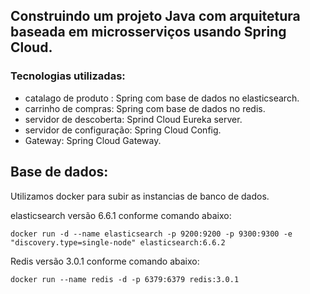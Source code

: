## Construindo um projeto Java com arquitetura baseada em microsserviços usando Spring Cloud.


### Tecnologias utilizadas:

* catalago de produto : Spring com base de dados no elasticsearch.
* carrinho de compras: Spring com base de dados no redis.
* servidor de descoberta: Sprind Cloud Eureka server.
* servidor de configuração: Spring Cloud Config.
* Gateway: Spring Cloud Gateway.

## Base de dados:

Utilizamos docker para subir as instancias de banco de dados.

elasticsearch versão 6.6.1 conforme comando abaixo:

`docker run -d --name elasticsearch -p 9200:9200 -p 9300:9300 -e "discovery.type=single-node" elasticsearch:6.6.2`

Redis versão 3.0.1 conforme comando abaixo:

`docker run --name redis -d -p 6379:6379 redis:3.0.1`
